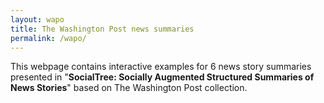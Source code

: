 ```yaml
---
layout: wapo
title: The Washington Post news summaries
permalink: /wapo/
---
```


This webpage contains interactive examples for 6 news story summaries presented in "<b>SocialTree: Socially Augmented Structured Summaries of News Stories</b>" based on The Washington Post collection.



